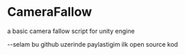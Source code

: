 # CameraFallow
a basic camera fallow script for unity engine

--selam bu github uzerinde paylastigim ilk open source kod
